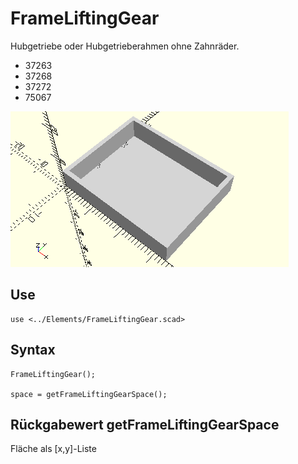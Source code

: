 # FrameLiftingGear
Hubgetriebe oder Hubgetrieberahmen ohne Zahnräder.
- 37263
- 37268
- 37272
- 75067

![FrameLiftingGear](../../images/FrameLiftingGear.png)

## Use
```
use <../Elements/FrameLiftingGear.scad>
```

## Syntax
```
FrameLiftingGear();

space = getFrameLiftingGearSpace();
```

## Rückgabewert getFrameLiftingGearSpace
Fläche als \[x,y]-Liste
